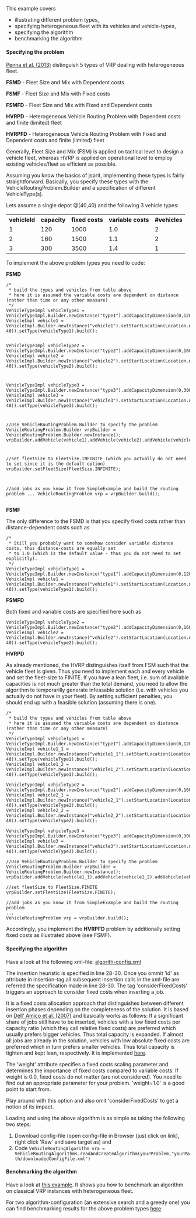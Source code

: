 This example covers
- illustrating different problem types,
- specifying heterogeneous fleet with its vehicles and vehicle-types,
- specifying the algorithm
- benchmarking the algorithm

#### Specifying the problem

<a href="http://link.springer.com/article/10.1007%2Fs10732-011-9186-y" target="_blank">Penna et al. (2013)</a> distinguish 5 types of VRP dealing with heterogeneous fleet.

<b>FSMD</b> - Fleet Size and Mix with Dependent costs
<p><b>FSMF</b> - Fleet Size and Mix with Fixed costs
<p><b>FSMFD</b> - Fleet Size and Mix with Fixed and Dependent costs
<p><b>HVRPD</b> - Heterogeneous Vehicle Routing Problem with Dependent costs and finite (limited) fleet
<p><b>HVRPFD</b> - Heterogeneous Vehicle Routing Problem with Fixed and Dependent costs and finite (limited) fleet

Generally, Fleet Size and Mix (FSM) is applied on tactical level to design a vehicle fleet, whereas HVRP is applied on operational level to employ existing vehicles/fleet as efficient as possible.
 
Assuming you know the basics of jsprit, implementing these types is fairly straightforward. Basically, you specify these types with the VehicleRoutingProblem.Builder and a specification of different VehicleType(s).

Lets assume a single depot @(40,40) and the following 3 vehicle types:

<table>
<tr>
<th>vehicleId</th>
<th>capacity</th>
<th>fixed costs</th>
<th>variable costs</th>
<th>#vehicles</th>
</tr>
<tr>
<td>1</td>
<td>120</td>
<td>1000</td>
<td>1.0</td>
<td>2</td>
</tr>
<tr>
<td>2</td>
<td>160</td>
<td>1500</td>
<td>1.1</td>
<td>2</td>
</tr>
<tr>
<td>3</td>
<td>300</td>
<td>3500</td>
<td>1.4</td>
<td>1</td>
</tr>
</table> 

To implement the above problem types you need to code:
<p><b>FSMD</b>
<pre><code>/*
 * build the types and vehicles from table above 
 * here it is assumed the variable costs are dependent on distance (rather than time or any other measure)
 */
VehicleTypeImpl vehicleType1 = VehicleTypeImpl.Builder.newInstance("type1").addCapacityDimension(0,120).setCostPerDistance(1.0).build();
VehicleImpl vehicle1 = VehicleImpl.Builder.newInstance("vehicle1").setStartLocation(Location.newInstance(40, 40)).setType(vehicleType1).build();

VehicleTypeImpl vehicleType2 = VehicleTypeImpl.Builder.newInstance("type2").addCapacityDimension(0,160).setCostPerDistance(1.2).build();
VehicleImpl vehicle2 = VehicleImpl.Builder.newInstance("vehicle2").setStartLocation(Location.newInstance(40, 40)).setType(vehicleType2).build();

VehicleTypeImpl vehicleType3 = VehicleTypeImpl.Builder.newInstance("type3").addCapacityDimension(0,300).setCostPerDistance(1.4).build();
VehicleImpl vehicle3 = VehicleImpl.Builder.newInstance("vehicle3").setStartLocation(Location.newInstance(40, 40)).setType(vehicleType3).build();

//Use VehicleRoutingProblem.Builder to specify the problem
VehicleRoutingProblem.Builder vrpBuilder = VehicleRoutingProblem.Builder.newInstance();
vrpBuilder.addVehicle(vehicle1).addVehicle(vehicle2).addVehicle(vehicle3);

//set fleetSize to FleetSize.INFINITE (which you actually do not need to set since it is the default option)
vrpBuilder.setFleetSize(FleetSize.INFINITE);

//add jobs as you know it from SimpleExample and build the routing problem
...
VehicleRoutingProblem vrp = vrpBuilder.build();
</code></pre>
<p><b>FSMF</b>

The only difference to the FSMD is that you specify fixed costs rather than distance-dependent costs such as
<pre><code>/*
 * Still you probably want to somehow consider variable distance costs, thus distance-costs are equally set
 * to 1.0 (which is the default value - thus you do not need to set explicitly).
 */
VehicleTypeImpl vehicleType1 = VehicleTypeImpl.Builder.newInstance("type1").addCapacityDimension(0,120).setFixedCosts(1000).build();
VehicleImpl vehicle1 = VehicleImpl.Builder.newInstance("vehicle1").setStartLocation(Location.newInstance(40, 40)).setType(vehicleType1).build();
</code></pre>

<p><b>FSMFD</b>

Both fixed and variable costs are specified here such as
<pre><code>VehicleTypeImpl vehicleType2 = VehicleTypeImpl.Builder.newInstance("type2").addCapacityDimension(0,160).setFixedCosts(1500).setCostPerDistance(1.2).build();
VehicleImpl vehicle2 = VehicleImpl.Builder.newInstance("vehicle2").setStartLocation(Location.newInstance(40, 40)).setType(vehicleType2).build();
</code></pre>

<p><b>HVRPD</b>

As already mentioned, the HVRP distinguishes itself from FSM such that the vehicle fleet is given. Thus you need to implement each and every vehicle and set the fleet-size to FINITE. If you have a lean fleet, i.e. sum of available capacities is not much greater than the total demand, you need to allow the algorithm to temporarilly generate infeasable solution (i.e. with vehicles you actually do not have in your fleet). By setting sufficient penalties, you should end up with a feasible solution (assuming there is one).

<pre><code>/*
 * build the types and vehicles from table above 
 * here it is assumed the variable costs are dependent on distance (rather than time or any other measure)
 */
VehicleTypeImpl vehicleType1 = VehicleTypeImpl.Builder.newInstance("type1").addCapacityDimension(0,120).setCostPerDistance(1.0).build();
VehicleImpl vehicle1_1 = VehicleImpl.Builder.newInstance("vehicle1_1").setStartLocation(Location.newInstance(40, 40)).setType(vehicleType1).build();
VehicleImpl vehicle1_2 = VehicleImpl.Builder.newInstance("vehicle1_2").setStartLocation(Location.newInstance(40, 40)).setType(vehicleType1).build();

VehicleTypeImpl vehicleType2 = VehicleTypeImpl.Builder.newInstance("type2").addCapacityDimension(0,160).setCostPerDistance(1.2).build();
VehicleImpl vehicle2_1 = VehicleImpl.Builder.newInstance("vehicle2_1").setStartLocation(Location.newInstance(40, 40)).setType(vehicleType2).build();
VehicleImpl vehicle2_2 = VehicleImpl.Builder.newInstance("vehicle2_2").setStartLocation(Location.newInstance(40, 40)).setType(vehicleType2).build();

VehicleTypeImpl vehicleType3 = VehicleTypeImpl.Builder.newInstance("type3").addCapacityDimension(0,300).setCostPerDistance(1.4).build();
VehicleImpl vehicle3 = VehicleImpl.Builder.newInstance("vehicle3").setStartLocation(Location.newInstance(40, 40)).setType(vehicleType3).build();

//Use VehicleRoutingProblem.Builder to specify the problem
VehicleRoutingProblem.Builder vrpBuilder = VehicleRoutingProblem.Builder.newInstance();
vrpBuilder.addVehicle(vehicle1_1).addVehicle(vehicle1_2).addVehicle(vehicle2_1).addVehicle(vehicle2_2).addVehicle(vehicle3);

//set fleetSize to FleetSize.FINITE 
vrpBuilder.setFleetSize(FleetSize.FINITE);

//add jobs as you know it from SimpleExample and build the routing problem
...
VehicleRoutingProblem vrp = vrpBuilder.build();
</code></pre>

Accordingly, you implement the <b>HVRPFD</b> problem by additionally setting fixed costs as illustrated above (see FSMF).

#### Specifying the algorithm

Have a look at the following xml-file: <a href="https://github.com/jsprit/jsprit/blob/master/jsprit-examples/input/algorithmConfig_considerFixedCosts.xml" target="blank_">algorith-config.xml</a>

The insertion heuristic is specified in line 28-30. Once you ommit 'id' as attribute in insertion-tag all subsequent insertion calls in the xml-file are referred the specification made in line 28-30. The tag 'considerFixedCosts' triggers an approach to consider fixed costs when inserting a job. 

It is a fixed costs allocation approach that distinguishes between different insertion phases depending on the completeness of the solution. It is based on <a href="http://www.jstor.org/discover/10.2307/25769374?uid=3737864&uid=2129&uid=2&uid=70&uid=4&sid=21103259604481" target="blank_">Dell' Amico et al. (2007)</a> and basically works as follows: If a significant share of jobs still have to be inserted, vehicles with a low fixed costs per capacity ratio (which they call relative fixed costs) are preferred which usually prefers bigger vehicles. Thus total capacity is expanded. If almost all jobs are already in the solution, vehicles with low absolute fixed costs are preferred which in turn prefers smaller vehicles. Thus total capacity is tighten and kept lean, respectively. It is implemented <a href="https://github.com/jsprit/jsprit/blob/master/jsprit-core/src/main/java/jsprit/core/algorithm/recreate/JobInsertionConsideringFixCostsCalculator.java" target="blank_">here</a>.

The 'weight' attribute specifies a fixed costs scaling parameter and determines the importance of fixed costs compared to variable costs. If weight is 0.0, fixed costs do not matter (are not considered). You need to find out an appropriate parameter for your problem. 'weight=1.0' is a good point to start from.

Play around with this option and also omit 'considerFixedCosts' to get a notion of its impact.

Loading and using the above algorithm is as simple as taking the following two steps: 

1. Download config-file (open config-file in Browser (just click on link), right click 'Raw' and save target as) and
2. Code <code>VehicleRoutingAlgorithm vra = VehicleRoutingAlgorithms.readAndCreateAlgorithm(yourProblem,"yourPath/downloadedConfigFile.xml")</code>

#### Benchmarking the algorithm

Have a look at [this example](https://github.com/jsprit/jsprit/blob/v1.6/jsprit-examples/src/main/java/jsprit/examples/HVRPBenchmarkExample.java). It shows you how to benchmark an algorithm on classical VRP instances with heterogeneous fleet.

For two algorithm-configuration (an extensive search and a greedy one) you can find benchmarking results for the above problem types [here](https://github.com/jsprit/jsprit/wiki/Benchmark-VRPH).

 
